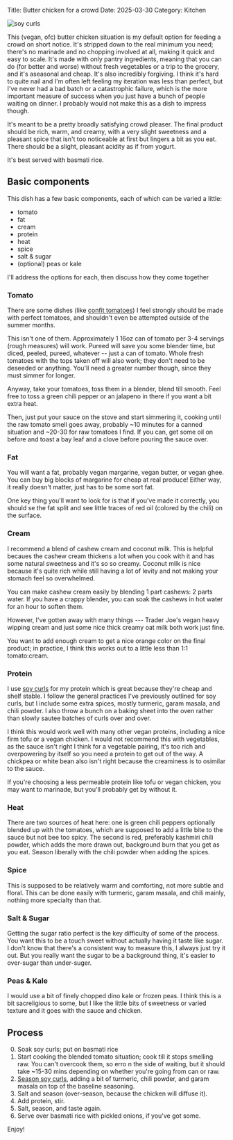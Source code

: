 Title: Butter chicken for a crowd
Date: 2025-03-30
Category: Kitchen

![soy curls]({static}/images/butter-chicken.png)

This (vegan, ofc) butter chicken situation is my default option for feeding a
crowd on short notice. It's stripped down to the real minimum you need; there's
no marinade and no chopping involved at all, making it quick and easy to scale.
It's made with only pantry ingredients, meaning that you can do (for better and
worse) without fresh vegetables or a trip to the grocery, and it's aseasonal
and cheap. It's also incredibly forgiving. I think it's hard to quite nail and
I'm often left feeling my iteration was less than perfect, but I've never had a
bad batch or a catastrophic failure, which is the more important measure of
success when you just have a bunch of people waiting on dinner. I probably
would not make this as a dish to impress though.

It's meant to be a pretty broadly satisfying crowd pleaser. The final
product should be rich, warm, and creamy, with a very slight sweetness and a
pleasant spice that isn't too noticeable at first but lingers a bit as you eat.
There should be a slight, pleasant acidity as if from yogurt.

It's best served with basmati rice.

## Basic components

This dish has a few basic components, each of which can be varied a little:

* tomato
* fat
* cream
* protein
* heat
* spice
* salt & sugar
* (optional) peas or kale

I'll address the options for each, then discuss how they come together

### Tomato
There are some dishes (like [confit tomatoes](focaccia-confit-tomatoes-and-a-summer-salad.html)) I feel strongly should be made with perfect tomatoes, and shouldn't even be attempted outside of the summer months.

This isn't one of them. Approximately 1 16oz can of tomato per 3-4 servings (rough measures) will work. Pureed will save you some blender time, but diced, peeled, pureed, whatever -- just a can of tomato. Whole fresh tomatoes with the tops taken off will also work; they don't need to be deseeded or anything. You'll need a greater number though, since they must simmer for longer.

Anyway, take your tomatoes, toss them in a blender, blend till smooth. Feel free to toss a green chili pepper or an jalapeno in there if you want a bit extra heat.

Then, just put your sauce on the stove and start simmering it, cooking until the raw tomato smell goes away, probably ~10 minutes for a canned situation and ~20-30 for raw tomatoes I find. If you can, get some oil on before and toast a bay leaf and a clove before pouring the sauce over.


### Fat
You will want a fat, probably vegan margarine, vegan butter, or vegan ghee. You can buy big blocks of margarine for cheap at real produce! Either way, it really doesn't matter, just has to be some sort fat.

One key thing you'll want to look for is that if you've made it correctly, you should se the fat split and see little traces of red oil (colored by the chili) on the surface.

### Cream
I recommend a blend of cashew cream and coconut milk. This is helpful becaues the cashew cream thickens a lot when you cook with it and has some natural sweetness and it's so so creamy. Coconut milk is nice because it's quite rich while still having a lot of levity and not making your stomach feel so overwhelmed.

You can make cashew cream easily by blending 1 part cashews: 2 parts water. If you have a crappy blender, you can soak the cashews in hot water for an hour to soften them.

However, I've gotten away with many things --- Trader Joe's vegan heavy wipping cream and just some nice thick creamy oat milk both work just fine.

You want to add enough cream to get a nice orange color on the final product; in practice, I think this works out to a little less than 1:1 tomato:cream.

### Protein
I use [soy curls](a-brief-treatise-on-soy-curls) for my protein which is great because they're cheap and shelf stable. I follow the general practices I've previously outlined for soy curls, but I include some extra spices, mostly turmeric, garam masala, and chili powder. I also throw a bunch on a baking sheet into the oven rather than slowly sautee batches of curls over and over.

I think this would work well with many other vegan proteins, including a nice firm tofu or a vegan chicken. I would not recommend this with vegetables, as the sauce isn't right I think for a vegetable pairing, it's too rich and overpowering by itself so you need a protein to get out of the way. A chickpea or white bean also isn't right because the creaminess is to osimilar to the sauce.

If you're choosing a less permeable protein like tofu or vegan chicken, you may want to marinade, but you'll probably get by without it.

### Heat
There are two sources of heat here: one is green chili peppers optionally blended up with the tomatoes, which are supposed to add a little bite to the sauce but not bee too spicy. The second is red, preferably kashmiri chili powder, which adds the more drawn out, background burn that you get as you eat. Season liberally with the chili powder when adding the spices.

### Spice
This is supposed to be relatively warm and comforting, not more subtle and floral. This can be done easily with turmeric, garam masala, and chili mainly, nothing more specialty than that.

### Salt & Sugar
Getting the sugar ratio perfect is the key difficulty of some of the process. You want this to be a touch sweet without actually having it taste like sugar. I don't know that there's a consistent way to measure this, I always just try it out. But you really want the sugar to be a background thing, it's easier to over-sugar than under-suger.

### Peas & Kale
I would use a bit of finely chopped dino kale or frozen peas. I think this is a bit sacreligious to some, but I like the little bits of sweetness or varied texture and it goes with the sauce and chicken.

## Process

0. Soak soy curls; put on basmati rice
1. Start cooking the blended tomato situation; cook till it stops smelling raw. You can't overcook them, so erro n the side of waiting, but it should take ~15-30 mins depending on whether you're going from can or raw.
2. [Season soy curls](a-brief-treatise-on-soy-curls), adding a bit of turmeric, chili powder, and garam masala on top of the baseline seasoning.
2. Salt and season (over-season, because the chicken will diffuse it).
3. Add protein, stir.
4. Salt, season, and taste again.
5. Serve over basmati rice with pickled onions, if you've got some.

Enjoy!
